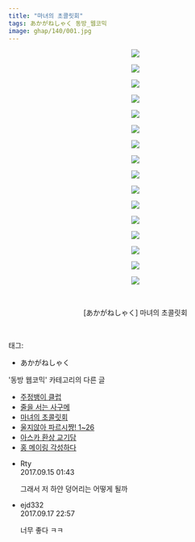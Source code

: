 ```yaml
---
title: "마녀의 초콜릿회"
tags: あかがねしゃく 동방_웹코믹
image: ghap/140/001.jpg
---
```

<div class="article">
<p style="text-align: center; clear: none; float: none;"><img src="{{ site.nasurl }}/ghap/140/001.jpg"/></p>
<p style="text-align: center; clear: none; float: none;"><img src="{{ site.nasurl }}/ghap/140/002.jpg"/></p>
<p style="text-align: center; clear: none; float: none;"><img src="{{ site.nasurl }}/ghap/140/003.jpg"/></p>
<p style="text-align: center; clear: none; float: none;"><img src="{{ site.nasurl }}/ghap/140/004.jpg"/></p>
<p style="text-align: center; clear: none; float: none;"><img src="{{ site.nasurl }}/ghap/140/005.jpg"/></p>
<p style="text-align: center; clear: none; float: none;"><img src="{{ site.nasurl }}/ghap/140/006.jpg"/></p>
<p style="text-align: center; clear: none; float: none;"><img src="{{ site.nasurl }}/ghap/140/007.jpg"/></p>
<p style="text-align: center; clear: none; float: none;"><img src="{{ site.nasurl }}/ghap/140/008.jpg"/></p>
<p style="text-align: center; clear: none; float: none;"><img src="{{ site.nasurl }}/ghap/140/009.jpg"/></p>
<p style="text-align: center; clear: none; float: none;"><img src="{{ site.nasurl }}/ghap/140/010.jpg"/></p>
<p style="text-align: center; clear: none; float: none;"><img src="{{ site.nasurl }}/ghap/140/011.jpg"/></p>
<p style="text-align: center; clear: none; float: none;"><img src="{{ site.nasurl }}/ghap/140/012.jpg"/></p>
<p style="text-align: center; clear: none; float: none;"><img src="{{ site.nasurl }}/ghap/140/013.jpg"/></p>
<p style="text-align: center; clear: none; float: none;"><img src="{{ site.nasurl }}/ghap/140/014.jpg"/></p>
<p style="text-align: center; clear: none; float: none;"><img src="{{ site.nasurl }}/ghap/140/015.jpg"/></p>
<p style="text-align: center; clear: none; float: none;"><img src="{{ site.nasurl }}/ghap/140/016.jpg"/></p>
<p style="text-align: center; clear: none; float: none;"><br/></p>
<p style="text-align: center; clear: none; float: none;">[あかがねしゃく] 마녀의 초콜릿회</p>
<p><br/></p>
</div><div class="tagTrail">
<p>태그: </p>
<ul>
<li>あかがねしゃく</li>
</ul>
</div><div class="another">
<p>'동방 웹코믹' 카테고리의 다른 글</p>
<ul>
<li><a href="/2016-06-18-ghap_163">주정뱅이 클럽</a></li>
<li><a href="/2016-06-18-ghap_154">줄을 서는 사구메</a></li>
<li><a href="/2016-06-18-ghap_140">마녀의 초콜릿회</a></li>
<li><a href="/2016-06-18-ghap_103">울지않아 파르시쨩! 1~26</a></li>
<li><a href="/2016-06-16-ghap_89">아스카 환상 교기담</a></li>
<li><a href="/2016-06-16-ghap_88">홍 메이링 각성하다</a></li>
</ul>
</div><div class="cb_module cb_fluid">
<div class="cb_wrt cb_profile">
<div class="comment">
<ul>
<li class="cb_thumb_off" id="comment15083354">
<div class="cb_comment_area">
<div class="cb_info_area">
<div class="cb_section">
<span class="cb_nick_name">Rty</span>
</div>
<div class="cb_section">
<span class="cb_date">2017.09.15 01:43 </span>
</div>
</div>
<div class="cb_dsc_comment">
<p class="cb_dsc">
											그래서 저 하얀 덩어리는 어떻게 될까
										</p>
</div>
</div></li>
<li class="cb_thumb_off" id="comment15084951">
<div class="cb_comment_area">
<div class="cb_info_area">
<div class="cb_section">
<span class="cb_nick_name">ejd332</span>
</div>
<div class="cb_section">
<span class="cb_date">2017.09.17 22:57 </span>
</div>
</div>
<div class="cb_dsc_comment">
<p class="cb_dsc">
											너무 좋다 ㅋㅋ
										</p>
</div>
</div></li>
</ul>
</div>
</div><!-- commentList close -->
</div>